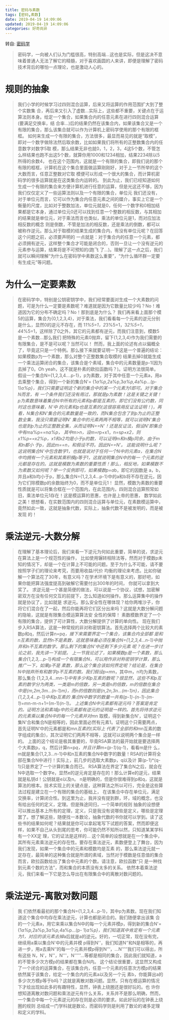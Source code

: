 ```yaml
---
title: 密码与素数
tags: [密码,素数]
date: 2019-04-19 14:09:06
updated: 2019-04-19 14:09:06
categories: 好奇尚异
---
```

转自: [密码学](https://blog.csdn.net/ssmile/article/details/53423201#tt_daymode=1)

> 密码学，一向被人们认为门槛很高，特别高端...这也是实际，但是这决不意味着普通人无法了解它的精髓，对于喜欢画圆的人来讲，即便是理解了密码技术背后的哪怕一点理论，也是激动人心的。

# 规则的抽象
> 我们小学的时候学习过四则混合运算，后来又将运算的作用范围扩大到了整个实数集 合，再后来又引入了虚数...实际上，这些都不重要，关键点在于运算法则本身。给定一个集合，如果集合内的任意元素在进行四则混合运算(要满足交换率，结 合率...)后的结果仍然在该集合内，如果该集合又是一个有限的集合，那么该集合就可以作为计算机上密码学使用的那个有限的框框。
          如何来生成一个有限的集合，方法很多，最显而易见的就是“取模”，即对一个数字做除法然后取余数，比如如果我们将所有的正整数集合内的任意数字对数字5取 模，那么结果无非也就0，1，2，3，4这5个数，不管怎么样结果也跑不出这5个数，就算你用1000和1234相加，结果2234除以5所得的余数4， 也在这个范围内，这就是一个有限的集合，即我们说的那个有限的框框，计算机在这个集合里面做运算刚刚好，对于上一节所举的这个大数而言，任意正整数对它取 模便可以形成一个很大的集合，而计算机密码学的很多运算就是在这类集合内运转的。
          到此为止，我们已经知道如何生成一个有限的集合来方便计算机进行任意的运算，但是光这还不够，因为我们仅仅定义了一些运算法则以及一个有限的集合，单位元 我们还没有，对于单位元而言，它可以作为集合内任意元素之间的媒介，事实上它是一个衡量的尺度，比如对于整数加法，单位元就是0，任何一个数字和0相加结 果都是它本身，通过单位元0还可以找到任意一个整数的相反数，与其相加的结果就是单位元，对于乘法而言也类似，乘法的单位元是1，而对应加法相反数的概念 则是倒数，不管是加法的相反数，还是乘法的倒数，都可以被称作逆元。那么对于取模的结果生成的集合内，有没有单位元呢？在回答这个问题之前，必须要声明的 一点就是：对于集合内的任意一个元素，都必须拥有逆元，这样整个集合才可能是闭合的，否则一旦让一个没有逆元的元素参与运算，结果将是不可预知的(跑飞 了...)。理解了这一点之后，我们就可以瞬间理解“为什么在密码学中素数这么重要”，“为什么循环群一定要有生成元”等问题。

# 为什么一定要素数
> 在密码学中，特别是公钥密钥学中，我们经常要面对生成一个大素数的问题，可是为什么一定要是素数呢？难道就是因为它数量比较少吗？No！难道因为它的分布不确定吗？No！那到底是为什么？
          我们再来看上面那个模5的运算，集合为{0,1,2,3,4}，对于乘法，我们看看每一个元素的逆元分别是什么，显然0的逆元不存在，而 1*1%5=1，2*3%5=1，3*2%5=1，4*4%5=1，这样除了0之外，其它的元素都有逆元，而我们注意到，模数5是一个素数...那么我们 把特殊的元素0抛弃，留下{1,2,3,4}作为我们需要的有限集合，是不是可以呢？当然可以！
          然而，我上面的论述有点以偏概全了，毕竟这只是一个特例。那么接下来就要证明一下这是一个普遍的结论：如果模数p为一个素数，那么对整个正整数集合取模的 结果去掉0就能生成一个乘法运算闭合的集合，该集合是个素域，集合中的元素数量是p-1(因为去掉了0。Oh yeah，这不就是朴素的欧拉函数吗？)。证明方法很简单。
          假设一个集合N={1,2,3,4....p-1}，p为素数，对于其中任意一个元素a，用a去乘整个集合，得到一个新的集合N'= {1*a%p,2*a%p,3*a%p,4*a%p...(p-1)*a%p}，我们只需要证明这个新的集合中的某一个元素为1即可。对于集合N而言，有 一个条件我们还没有用过，那就是p为素数！这是关键之关键！p为素数意味着集合N中所有的元素和p都是互素的，即它们没有公约数，同时这也意味着，N'中 的元素和p也是互素的(这很容易用反证法证明！)，再看，N集合和N'集合的元素数量是一致的，而N集合包含了到p为止的正整数全集，我没只需要证明N' 集合中的元素两两不相等，就可以说明N'集合也是到p为止的正整数全集，从而证明N==N'！还是反证法，假设N'即集合中有m*a%p==n*a%p， 其中m>n，设m=r*p+x1，n=s*p+x2，则x1%p==x2%p，x1和x2均是小于p的数，可以证明m和n模p同余，由于m和n都小 于p，因此m==n，和假设不符。因此N==N'。
          这能说明什么呢？这说明集合N'中包含数字1，也就是说对于任何一个N中的元素a，在集合N中均拥有一个元素和其乘积模p等于1，这就说明集合N中的每一 个元素的逆元都是存在的。这就是模数为素数的重要性质！那么，相反地，如果模数不为素数又如何呢？举一个反例即可，如果模数p=a*b，即它的因数是 a，b，并且a和b均小于p，那么集合N={1,2,3,4...p-1}中的a和b将不存在逆元，因为它们除模数p的余数始终为0，而不是单位元1！
          显然，模数为素数的重要性质就是可以将集合框在一个范围内，在此范围内，四则混合运算照常如旧，乘法单位元1存在！这是模运算的恩惠，也许是上帝的恩惠， 数学如此之美！想想看，在实数范围内的四则混合运算与单位元，在素数模运算中，竟然如此一致，这就是抽象代数，实际上，抽象代数不是被发明的，而是被发现 的！
          
# 乘法逆元-大数分解
> 在理解了基本理论后，我们来看一下逆元为何如此重要，简单的说，求逆元在算法上是一个规范性的操作， 比如使用辗转相除法等，然而对于模数p未知的情况下，却是一个在计算上不可能的问题。至于为什么不可能，请不要按照学子们的理论来考究，而要用收益/代价 均衡的理论来考虑。比如你破解一个算法花了30年，有意义吗？在学术环境下是有意义的，那好吧，如果你能把算法强度提高到破解它需要付出300年的时间， 你就可以拿到大奖了。
          求逆元是一个甚是简便的做法，可以说是一个协议，试想，加密解密双方在没有任何交互的前提下，怎么知道如何操作。那么运算集中的操作就是协议了，比如就是 求逆元。那么安全性在哪体现？给你两堆沙子，你将它们混合在了一起，然后你能再将它们区分出来吗？这就是大数分解问题的隐喻，这就是有限集合模运算算法安 全性的保障！
          素数模数界定了一个有限的集合，提供了可计算性，大数分解提供了计算的单向性。
          现在我们步入RSA算法，这是一种常规的非对称密钥算法。首先选择两个比较大的素数p和q，然后计算n=p*q，接下来需要界定一个集合，该集合内全部都 是和n互素的数，显然n不是素数，这就意味着必须在集合N={1,2,3,4...n-1}中抛弃和n不互素的数字。那么剩下的集合N'中还剩下多少元素 呢？在进一步讨论之前，我先讲一下前提。
          上一节我论述了，如果模数p是一个素数，那么集合{1,2,3,...p-1}构成一个有限集合N，可以用作非对称密钥学计算，那么推广一下，如果p不是 素数，那么这个集合该如何界定呢？结论是，在集合N中抛弃所有和数字p不互素的数。我们假设p=m*n，其中m，n均为素数，那么集合 {1,2,3,4...m*n-1}中有多少和p互素的数呢？很显然，这些不和p互素的数字分为两类，一类是m的倍数，另一类是n的倍数，m的倍数在集合 中是{m,2m,3m...(n-1)m}，而n的倍数则是{n,2n,3n...(m-1)n}，因此集合{1,2,3,4...p-1}中和p互素的 集合N中数字的数量一共有(p-1)-(n-1)-(m-1)=m*n-m-n+1=(m-1)*(n-1)。
          上述集合N中元素都有逆元吗？答案是肯定的。证明方法和素域p中的元素都有逆元的证明是一样的。首先将待求逆元的元素乘以集合N中的每一个元素并对m*n 取模，得到新集合N'，证明这个集N'合和集合N是相等的，因此里面必然有元素1。证明这个只需要两点，首先证明N‘中的元素都是和m*n互素的(实际上 代表了全部的和m*n互素的数字组成的集合)，其次证明它们两两不相等，这就可以说明两个集合是一样的。
          上面的这个结论是极其重要的，毕竟RSA算法的最开始就是要选择两个大素数p，q，然后计算n=p*q，并且计算m=(p-1)*(q-1)，看看m是什 么，m就是集合{1,2,3...n-1}中和n互素的集合N中数字的数量！RSA的计算将全部在集合N中进行！实际上，前几步的选取大素数p，q以及计 算(p-1)*(q-1)只是界定了一个计算的集合而已。
          RSA算法在界定了集合N之后，就会在N中选取一个数字e，显然e的逆元肯定是存在的！那么计算e的逆元，结果就是私钥d！公钥就是e以及n。
          n是明确的，但是你很难得到p和q，这就是算法的根本。技术实现上的关键点是，这种算法之所以可行，完全是这些算法过程是建立在一个有限的集合的基础上， 在该集合中存在单位元，满足交换率，计算闭合性。到这里为止，我并没有提到群，环，域的概念，也没有给出任何的定义，定理。但是殊途同归，一个简单的规则 抽象的设想便可以推出基本上所有的定理，定义，只是我没有说哪些是定义，哪些是定理罢了。想了解这些，随便找一本数论，抽象代数的书你就可以学到。读了这 些书的结果如何呢？结果就是你可以拿起笔写下试题的答案，然而即便这样，如果不自己从头到尾的思考，你可能仍然不知所以然，只知道某某学科有一个XX定 理，它的证法是这样的...
         这个简单的设想就是在一个集合中，其所有元素乘法逆元的存在性。要存在乘法逆元，素数便登上了舞台，因为我们发现，如果一个集合中的元素和模数均是互素 的，那么乘法逆元就一定存在，最简单的这种集合就是所谓的素域，当然对于模数是任意值的集合而言，欧拉函数给出了集合中元素的个数。请注意，欧拉函数“只 是一种找到元素个数的方法”，而和集合的本质没有太多的关系。
          依然本着乘法逆元，我们来看一下它是怎么导出在有限集合中的离散对数问题的。
          
# 乘法逆元-离散对数问题
> 我 们依然看最初的那个集合N={1,2,3,4...p-1}，其中p为素数。现在我们知道这个集合中均存在乘法逆元，计算也都是闭合的。我们随便拿出该集 合的一个元素a，用它来乘以集合N中的每一个元素并模p，得到新的集合N'={1*a%p,2*a%p,3*a%p,4*a%p...(p- 1)*a%p}，我们知道其中肯定有一个元素为1，对应的该元素去掉*a后就是a的逆元。好的，一切正常，现在没有完，继续用a乘以集合N'中的元素并模 p得到N''，我们知道N‘’和N是相等的，再进一步，用a去乘N‘’的每一个元素并模p得到N‘’‘，...N’‘’‘’我们可以得出，所有这些 N，N'，N''，N'''，N'''''...等都是相同的集合，因此我们就知道，a的不管多少次方模p的结果都在集合N内。
          这个结论很重要，这显然又构成了一个闭合的运算集合，在该集合内，任意一个元素的任意次方模p的结果依然属于该集合，给定一个集合内的元素a以及另一个元 素b，你能算出a的多少次方模p等于b吗？这就是离散对数问题。显然，只有在模运算的情况下才绘出现如此多的有趣特性，显然，钟表上绕圈还是很好玩的。也 许你想知道离散对数问题和乘法逆元有什么关系，关系并不是那么明确，然而，一个集合中每一个元素逆元的存在则是必须的要求。如此好玩的在钟表上绕圈的规则 总结成一门学科就是数论，而密码学则是利用了数论的诸多定理和定义的学科。